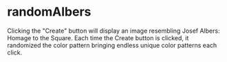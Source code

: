 # randomAlbers
Clicking the "Create" button will display an image resembling Josef Albers: Homage to the Square. Each time the Create button is clicked, it randomized the color pattern bringing endless unique color patterns each click. 
